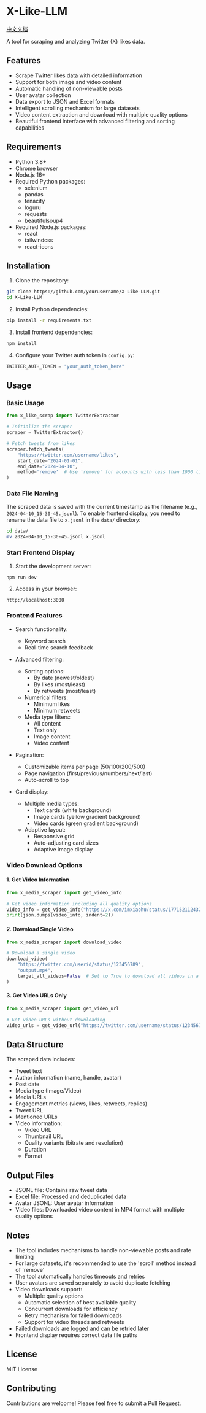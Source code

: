 # X-Like-LLM

[中文文档](README_ZH.md)

A tool for scraping and analyzing Twitter (X) likes data.

## Features

- Scrape Twitter likes data with detailed information
- Support for both image and video content
- Automatic handling of non-viewable posts
- User avatar collection
- Data export to JSON and Excel formats
- Intelligent scrolling mechanism for large datasets
- Video content extraction and download with multiple quality options
- Beautiful frontend interface with advanced filtering and sorting capabilities

## Requirements

- Python 3.8+
- Chrome browser
- Node.js 16+
- Required Python packages:
  - selenium
  - pandas
  - tenacity
  - loguru
  - requests
  - beautifulsoup4
- Required Node.js packages:
  - react
  - tailwindcss
  - react-icons

## Installation

1. Clone the repository:
```bash
git clone https://github.com/yourusername/X-Like-LLM.git
cd X-Like-LLM
```

2. Install Python dependencies:
```bash
pip install -r requirements.txt
```

3. Install frontend dependencies:
```bash
npm install
```

4. Configure your Twitter auth token in `config.py`:
```python
TWITTER_AUTH_TOKEN = "your_auth_token_here"
```

## Usage

### Basic Usage

```python
from x_like_scrap import TwitterExtractor

# Initialize the scraper
scraper = TwitterExtractor()

# Fetch tweets from likes
scraper.fetch_tweets(
    "https://twitter.com/username/likes",
    start_date="2024-01-01",
    end_date="2024-04-10",
    method='remove'  # Use 'remove' for accounts with less than 1000 likes
)
```

### Data File Naming

The scraped data is saved with the current timestamp as the filename (e.g., `2024-04-10_15-30-45.jsonl`). To enable frontend display, you need to rename the data file to `x.jsonl` in the `data/` directory:

```bash
cd data/
mv 2024-04-10_15-30-45.jsonl x.jsonl
```

### Start Frontend Display

1. Start the development server:
```bash
npm run dev
```

2. Access in your browser:
```
http://localhost:3000
```

### Frontend Features

- Search functionality:
  - Keyword search
  - Real-time search feedback

- Advanced filtering:
  - Sorting options:
    - By date (newest/oldest)
    - By likes (most/least)
    - By retweets (most/least)
  - Numerical filters:
    - Minimum likes
    - Minimum retweets
  - Media type filters:
    - All content
    - Text only
    - Image content
    - Video content

- Pagination:
  - Customizable items per page (50/100/200/500)
  - Page navigation (first/previous/numbers/next/last)
  - Auto-scroll to top

- Card display:
  - Multiple media types:
    - Text cards (white background)
    - Image cards (yellow gradient background)
    - Video cards (green gradient background)
  - Adaptive layout:
    - Responsive grid
    - Auto-adjusting card sizes
    - Adaptive image display

### Video Download Options

#### 1. Get Video Information
```python
from x_media_scraper import get_video_info

# Get video information including all quality options
video_info = get_video_info("https://x.com/imxiaohu/status/1771521124326834465")
print(json.dumps(video_info, indent=2))
```

#### 2. Download Single Video
```python
from x_media_scraper import download_video

# Download a single video
download_video(
    "https://twitter.com/userid/status/123456789",
    "output.mp4",
    target_all_videos=False  # Set to True to download all videos in a thread
)
```

#### 3. Get Video URLs Only
```python
from x_media_scraper import get_video_url

# Get video URLs without downloading
video_urls = get_video_url("https://twitter.com/username/status/123456789")
```

## Data Structure

The scraped data includes:
- Tweet text
- Author information (name, handle, avatar)
- Post date
- Media type (Image/Video)
- Media URLs
- Engagement metrics (views, likes, retweets, replies)
- Tweet URL
- Mentioned URLs
- Video information:
  - Video URL
  - Thumbnail URL
  - Quality variants (bitrate and resolution)
  - Duration
  - Format

## Output Files

- JSONL file: Contains raw tweet data
- Excel file: Processed and deduplicated data
- Avatar JSONL: User avatar information
- Video files: Downloaded video content in MP4 format with multiple quality options

## Notes

- The tool includes mechanisms to handle non-viewable posts and rate limiting
- For large datasets, it's recommended to use the 'scroll' method instead of 'remove'
- The tool automatically handles timeouts and retries
- User avatars are saved separately to avoid duplicate fetching
- Video downloads support:
  - Multiple quality options
  - Automatic selection of best available quality
  - Concurrent downloads for efficiency
  - Retry mechanism for failed downloads
  - Support for video threads and retweets
- Failed downloads are logged and can be retried later
- Frontend display requires correct data file paths

## License

MIT License

## Contributing

Contributions are welcome! Please feel free to submit a Pull Request. 
